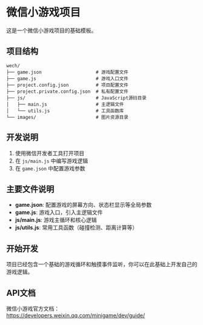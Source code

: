 # 微信小游戏项目

这是一个微信小游戏项目的基础模板。

## 项目结构

```
wech/
├── game.json                    # 游戏配置文件
├── game.js                      # 游戏入口文件
├── project.config.json          # 项目配置文件
├── project.private.config.json  # 私有配置文件
├── js/                          # JavaScript源码目录
│   ├── main.js                  # 主逻辑文件
│   └── utils.js                 # 工具函数库
└── images/                      # 图片资源目录
```

## 开发说明

1. 使用微信开发者工具打开项目
2. 在 `js/main.js` 中编写游戏逻辑
3. 在 `game.json` 中配置游戏参数

## 主要文件说明

- **game.json**: 配置游戏的屏幕方向、状态栏显示等全局参数
- **game.js**: 游戏入口，引入主逻辑文件
- **js/main.js**: 游戏主循环和核心逻辑
- **js/utils.js**: 常用工具函数（碰撞检测、距离计算等）

## 开始开发

项目已经包含一个基础的游戏循环和触摸事件监听，你可以在此基础上开发自己的游戏逻辑。

## API文档

微信小游戏官方文档：https://developers.weixin.qq.com/minigame/dev/guide/
